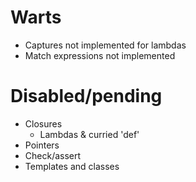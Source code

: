 # Warts

- Captures not implemented for lambdas
- Match expressions not implemented

# Disabled/pending

- Closures
  - Lambdas & curried 'def'
- Pointers
- Check/assert
- Templates and classes